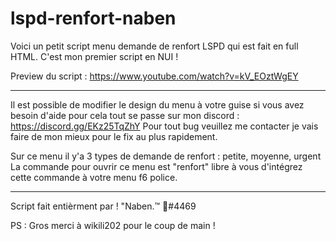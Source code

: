 # lspd-renfort-naben

Voici un petit script menu demande de renfort LSPD qui est fait en full HTML.
C'est mon premier script en NUI !

Preview du script : https://www.youtube.com/watch?v=kV_EOztWgEY

___________________________


Il est possible de modifier le design du menu à votre guise si vous avez besoin d'aide pour cela tout se passe sur mon discord : https://discord.gg/EKz25TqZhY
Pour tout bug veuillez me contacter je vais faire de mon mieux pour le fix au plus rapidement.

Sur ce menu il y'a 3 types de demande de renfort : petite, moyenne, urgent
La commande pour ouvrir ce menu est "renfort" libre à vous d'intégrez cette commande à votre menu f6 police.

___________________________

Script fait entièrment par ! "Naben.™ 🌴#4469

PS : Gros merci à wikili202 pour le coup de main !

